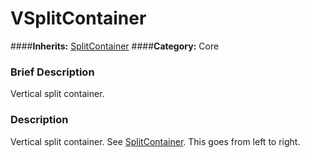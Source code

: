 #  VSplitContainer  
####**Inherits:** [SplitContainer](class_splitcontainer)
####**Category:** Core

###  Brief Description  
Vertical split container.

###  Description  
Vertical split container. See [SplitContainer](class_splitcontainer). This goes from left to right.
